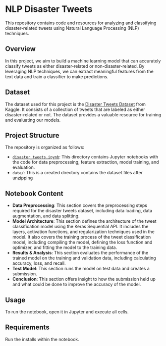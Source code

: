 # NLP Disaster Tweets
This repository contains code and resources for analyzing and classifying disaster-related tweets using Natural Language Processing (NLP) techniques.

## Overview
In this project, we aim to build a machine learning model that can accurately classify tweets as either disaster-related or non-disaster-related. By leveraging NLP techniques, we can extract meaningful features from the text data and train a classifier to make predictions.

## Dataset
The dataset used for this project is the [Disaster Tweets Dataset](https://www.kaggle.com/c/nlp-getting-started) from Kaggle. It consists of a collection of tweets that are labeled as either disaster-related or not. The dataset provides a valuable resource for training and evaluating our models.

## Project Structure
The repository is organized as follows:

- [`disaster_tweets.ipynb`](disaster_tweets.ipynb): This directory contains Jupyter notebooks with the code for data preprocessing, feature extraction, model training, and evaluation.
- `data/`: This is a created directory contains the dataset files after unzipping

## Notebook Content

- **Data Preprocessing**: This section covers the preprocessing steps required for the disaster tweets dataset, including data loading, data augmentation, and data splitting.
- **Model Architecture**: This section defines the architecture of the tweet classification model using the Keras Sequential API. It includes the layers, activation functions, and regularization techniques used in the model. It also covers the training process of the tweet classification model, including compiling the model, defining the loss function and optimizer, and fitting the model to the training data.
- **Results & Analysis**: This section evaluates the performance of the trained model on the training and validation data, including calculating accuracy, loss, and recall.
- **Test Model**: This section runs the model on test data and creates a submission.
- **Conclusion**: This section offers insight to how the submission held up and what could be done to improve the accuracy of the model.

## Usage

To run the notebook, open it in Jupyter and execute all cells.

## Requirements

Run the installs within the notebook.